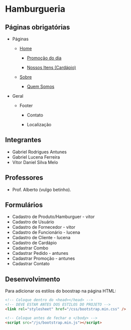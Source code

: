 # Hamburgueria

## Páginas obrigatórias

- Páginas

  - [Home](./index.html)

    - [Promoção do dia](./index.html#promocao-do-dia)

    - [Nossos Itens (Cardápio)](./index.html#cardapio)

  - [Sobre](./sobre.html)

    - [Quem Somos](./sobre.html)

- Geral

  - Footer

    - Contato

    - Localização

## Integrantes

- Gabriel Rodrigues Antunes
- Gabriel Lucena Ferreira
- Vitor Daniel Silva Melo

## Professores

- Prof. Alberto (vulgo betinho).

## Formulários

- Cadastro de Produto/Hamburguer - vitor
- Cadastro de Usuário
- Cadastro de Fornecedor - vitor
- Cadastro de Funcionário - lucena
- Cadastro de Cliente - lucena
- Cadastro de Cardápio
- Cadastrar Combo
- Cadastrar Pedido - antunes
- Cadastrar Promoção - antunes
- Cadastrar Contato

## Desenvolvimento

Para adicionar os estilos do boostrap na página HTML:

```html
<!-- Coloque dentro do <head></head> -->
<!-- DEVE ESTAR ANTES DOS ESTILOS DO PROJETO -->
<link rel="stylesheet" href="/css/bootstrap.min.css" />
```

```html
<!-- Coloque antes de fechar o </body> -->
<script src="/js/bootstrap.min.js"></script>
```
